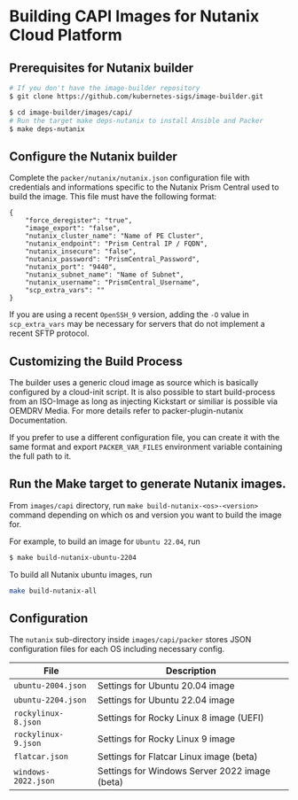 # Building CAPI Images for Nutanix Cloud Platform

## Prerequisites for Nutanix builder

```bash
# If you don't have the image-builder repository
$ git clone https://github.com/kubernetes-sigs/image-builder.git

$ cd image-builder/images/capi/
# Run the target make deps-nutanix to install Ansible and Packer
$ make deps-nutanix
```

## Configure the Nutanix builder

Complete the `packer/nutanix/nutanix.json` configuration file with credentials and informations specific to the Nutanix Prism Central used to build the image.
This file must have the following format:
```
{
    "force_deregister": "true",
    "image_export": "false",
    "nutanix_cluster_name": "Name of PE Cluster",
    "nutanix_endpoint": "Prism Central IP / FQDN",
    "nutanix_insecure": "false",
    "nutanix_password": "PrismCentral_Password",
    "nutanix_port": "9440",
    "nutanix_subnet_name": "Name of Subnet",
    "nutanix_username": "PrismCentral_Username",
    "scp_extra_vars": ""
}
```

If you are using a recent `OpenSSH_9` version, adding the `-O` value in `scp_extra_vars` may be necessary for servers that do not implement a recent SFTP protocol.

## Customizing the Build Process

The builder uses a generic cloud image as source which is basically configured by a cloud-init script.
It is also possible to start build-process from an ISO-Image as long as injecting Kickstart or similiar is possible via OEMDRV Media.
For more details refer to packer-plugin-nutanix Documentation.

If you prefer to use a different configuration file, you can create it with the same format and export `PACKER_VAR_FILES` environment variable containing the full path to it.
## Run the Make target to generate Nutanix images.
From `images/capi` directory, run `make build-nutanix-<os>-<version>` command depending on which os and version you want to build the image for.

For example, to build an image for `Ubuntu 22.04`, run
```bash
$ make build-nutanix-ubuntu-2204
```

To build all Nutanix ubuntu images, run

```bash
make build-nutanix-all
```

## Configuration

The `nutanix` sub-directory inside `images/capi/packer` stores JSON configuration files for each OS including necessary config.

| File                | Description                                   |
|---------------------|-----------------------------------------------|
| `ubuntu-2004.json`  | Settings for Ubuntu 20.04 image               |
| `ubuntu-2204.json`  | Settings for Ubuntu 22.04 image               |
| `rockylinux-8.json` | Settings for Rocky Linux 8 image (UEFI)       |
| `rockylinux-9.json` | Settings for Rocky Linux 9 image              |
| `flatcar.json`      | Settings for Flatcar Linux image (beta)       |
| `windows-2022.json` | Settings for Windows Server 2022 image (beta) |
